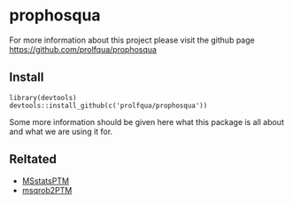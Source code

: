 # prophosqua

For more information about this project please visit the github page
<https://github.com/prolfqua/prophosqua>


## Install

```{r}
library(devtools)
devtools::install_github(c('prolfqua/prophosqua'))

```
Some more information should be given here what this package is all about and what we are using it for.

## Reltated

- [MSstatsPTM](https://www.sciencedirect.com/science/article/pii/S1535947622002857)
- [msqrob2PTM](https://www.sciencedirect.com/science/article/pii/S1535947623002190)

